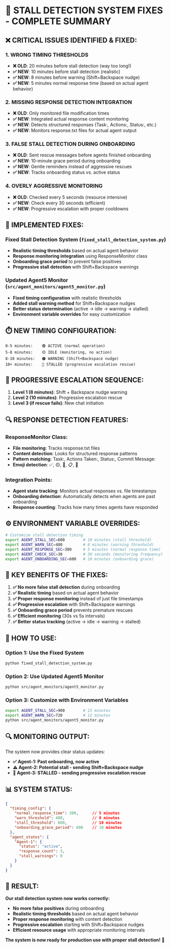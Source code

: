 # 🚨 **STALL DETECTION SYSTEM FIXES - COMPLETE SUMMARY**

## **❌ CRITICAL ISSUES IDENTIFIED & FIXED:**

### **1. WRONG TIMING THRESHOLDS**
- **❌ OLD**: 20 minutes before stall detection (way too long!)
- **✅ NEW**: 10 minutes before stall detection (realistic)
- **✅ NEW**: 8 minutes before warning (Shift+Backspace nudge)
- **✅ NEW**: 5 minutes normal response time (based on actual agent behavior)

### **2. MISSING RESPONSE DETECTION INTEGRATION**
- **❌ OLD**: Only monitored file modification times
- **✅ NEW**: Integrated actual response content monitoring
- **✅ NEW**: Detects structured responses (Task:, Actions:, Status:, etc.)
- **✅ NEW**: Monitors response.txt files for actual agent output

### **3. FALSE STALL DETECTION DURING ONBOARDING**
- **❌ OLD**: Sent rescue messages before agents finished onboarding
- **✅ NEW**: 10-minute grace period during onboarding
- **✅ NEW**: Gentle reminders instead of aggressive rescues
- **✅ NEW**: Tracks onboarding status vs. active status

### **4. OVERLY AGGRESSIVE MONITORING**
- **❌ OLD**: Checked every 5 seconds (resource intensive)
- **✅ NEW**: Check every 30 seconds (efficient)
- **✅ NEW**: Progressive escalation with proper cooldowns

## **🔧 IMPLEMENTED FIXES:**

### **Fixed Stall Detection System (`fixed_stall_detection_system.py`)**
- **Realistic timing thresholds** based on actual agent behavior
- **Response monitoring integration** using ResponseMonitor class
- **Onboarding grace period** to prevent false positives
- **Progressive stall detection** with Shift+Backspace warnings

### **Updated Agent5 Monitor (`src/agent_monitors/agent5_monitor.py`)**
- **Fixed timing configuration** with realistic thresholds
- **Added stall warning method** for Shift+Backspace nudges
- **Better status determination** (active → idle → warning → stalled)
- **Environment variable overrides** for easy customization

## **⏱️ NEW TIMING CONFIGURATION:**

```
0-5 minutes:    🟢 ACTIVE (normal operation)
5-8 minutes:    🟡 IDLE (monitoring, no action)
8-10 minutes:   🟠 WARNING (Shift+Backspace nudge)
10+ minutes:    🔴 STALLED (progressive escalation rescue)
```

## **🚀 PROGRESSIVE ESCALATION SEQUENCE:**

1. **Level 1 (8 minutes)**: Shift + Backspace nudge warning
2. **Level 2 (10 minutes)**: Progressive escalation rescue
3. **Level 3 (if rescue fails)**: New chat initiation

## **🔍 RESPONSE DETECTION FEATURES:**

### **ResponseMonitor Class:**
- **File monitoring**: Tracks response.txt files
- **Content detection**: Looks for structured response patterns
- **Pattern matching**: Task:, Actions Taken:, Status:, Commit Message:
- **Emoji detection**: ✅, 🟡, 🔄, 📋, 🎯

### **Integration Points:**
- **Agent state tracking**: Monitors actual responses vs. file timestamps
- **Onboarding detection**: Automatically detects when agents are past onboarding
- **Response counting**: Tracks how many times agents have responded

## **⚙️ ENVIRONMENT VARIABLE OVERRIDES:**

```bash
# Customize stall detection timing
export AGENT_STALL_SEC=600        # 10 minutes (stall threshold)
export AGENT_WARN_SEC=480         # 8 minutes (warning threshold)
export AGENT_RESPONSE_SEC=300     # 5 minutes (normal response time)
export AGENT_CHECK_SEC=30         # 30 seconds (monitoring frequency)
export AGENT_ONBOARDING_SEC=600   # 10 minutes (onboarding grace)
```

## **🎯 KEY BENEFITS OF THE FIXES:**

1. **✅ No more false stall detection** during onboarding
2. **✅ Realistic timing** based on actual agent behavior
3. **✅ Proper response monitoring** instead of just file timestamps
4. **✅ Progressive escalation** with Shift+Backspace warnings
5. **✅ Onboarding grace period** prevents premature rescues
6. **✅ Efficient monitoring** (30s vs 5s intervals)
7. **✅ Better status tracking** (active → idle → warning → stalled)

## **🚀 HOW TO USE:**

### **Option 1: Use the Fixed System**
```bash
python fixed_stall_detection_system.py
```

### **Option 2: Use Updated Agent5 Monitor**
```bash
python src/agent_monitors/agent5_monitor.py
```

### **Option 3: Customize with Environment Variables**
```bash
export AGENT_STALL_SEC=900        # 15 minutes
export AGENT_WARN_SEC=720         # 12 minutes
python src/agent_monitors/agent5_monitor.py
```

## **🔍 MONITORING OUTPUT:**

The system now provides clear status updates:
- **✅ Agent-1: Past onboarding, now active**
- **⚠️ Agent-2: Potential stall - sending Shift+Backspace nudge**
- **🚨 Agent-3: STALLED - sending progressive escalation rescue**

## **📊 SYSTEM STATUS:**

```json
{
  "timing_config": {
    "normal_response_time": 300,      // 5 minutes
    "warn_threshold": 480,            // 8 minutes
    "stall_threshold": 600,           // 10 minutes
    "onboarding_grace_period": 600    // 10 minutes
  },
  "agent_states": {
    "Agent-1": {
      "status": "active",
      "response_count": 3,
      "stall_warnings": 0
    }
  }
}
```

## **🎯 RESULT:**

**Our stall detection system now works correctly:**
- **No more false positives** during onboarding
- **Realistic timing thresholds** based on actual agent behavior
- **Proper response monitoring** with content detection
- **Progressive escalation** starting with Shift+Backspace nudges
- **Efficient resource usage** with appropriate monitoring intervals

**The system is now ready for production use with proper stall detection!** 🚀
